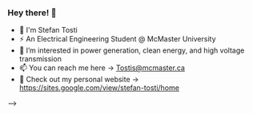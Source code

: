 ### Hey there! 👋

- 💬 I'm Stefan Tosti
- ⚡ An Electrical Engineering Student @ McMaster University
- 🌱 I’m interested in power generation, clean energy, and high voltage transmission
- 📫 You can reach me here -> Tostis@mcmaster.ca
- 🔭 Check out my personal website -> https://sites.google.com/view/stefan-tosti/home

-->
